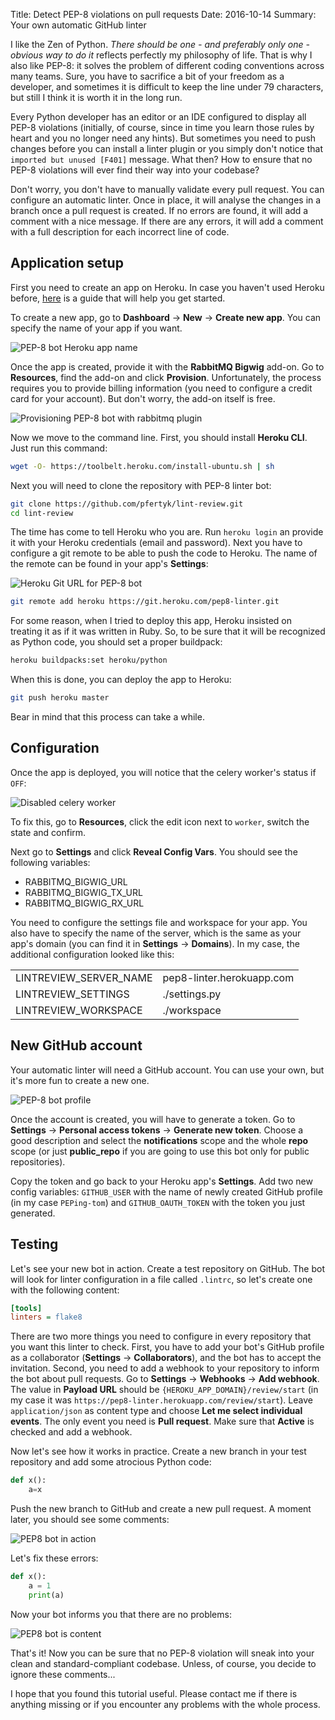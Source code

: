 Title: Detect PEP-8 violations on pull requests
Date: 2016-10-14
Summary: Your own automatic GitHub linter

I like the Zen of Python. *There should be one - and preferably only one - obvious way to do it* reflects perfectly my philosophy of life. That is why I also like PEP-8: it solves the problem of different coding conventions across many teams. Sure, you have to sacrifice a bit of your freedom as a developer, and sometimes it is difficult to keep the line under 79 characters, but still I think it is worth it in the long run.

Every Python developer has an editor or an IDE configured to display all PEP-8 violations
(initially, of course, since in time you learn those rules by heart and you no longer need any hints).
But sometimes you need to push changes before you can install a linter plugin
or you simply don't notice that `imported but unused [F401]` message.
What then? How to ensure that no PEP-8 violations will ever find their way into your codebase?

Don't worry, you don't have to manually validate every pull request.
You can configure an automatic linter. Once in place, it will analyse the changes
in a branch once a pull request is created. If no errors are found, it will
add a comment with a nice message. If there are any errors, it will add a comment with a
full description for each incorrect line of code.

## Application setup


First you need to create an app on Heroku. In case you haven't used Heroku before,
[here](<https://devcenter.heroku.com/articles/getting-started-with-python#introduction>)
is a guide that will help you get started.

To create a new app, go to **Dashboard** -> **New** -> **Create new app**.
You can specify the name of your app if you want.


![PEP-8 bot Heroku app name]({filename}/images/pep8-bot-heroku-app-name.png)

Once the app is created, provide it with the **RabbitMQ Bigwig** add-on.
Go to **Resources**, find the add-on and click **Provision**. Unfortunately,
the process requires you to provide billing information (you need to
configure a credit card for your account). But don't worry, the add-on itself is free.

![Provisioning PEP-8 bot with rabbitmq plugin]({filename}/images/pep8-bot-rabbitmq-provision.png)

Now we move to the command line. First, you should install **Heroku CLI**.
Just run this command:

```sh
wget -O- https://toolbelt.heroku.com/install-ubuntu.sh | sh
```

Next you will need to clone the repository with PEP-8 linter bot:

```sh
git clone https://github.com/pfertyk/lint-review.git
cd lint-review
```

The time has come to tell Heroku who you are. Run `heroku login` an provide
it with your Heroku credentials (email and password). Next you have to
configure a git remote to be able to push the code to Heroku.
The name of the remote can be found in your app's **Settings**:

![Heroku Git URL for PEP-8 bot]({filename}/images/pep8-bot-heroku-git-url.png)

```sh
git remote add heroku https://git.heroku.com/pep8-linter.git
```

For some reason, when I tried to deploy this app, Heroku insisted on
treating it as if it was written in Ruby. So, to be sure that it will be
recognized as Python code, you should set a proper buildpack:

```sh
heroku buildpacks:set heroku/python
```

When this is done, you can deploy the app to Heroku:

```sh
git push heroku master
```

Bear in mind that this process can take a while.

## Configuration

Once the app is deployed, you will notice that the celery worker's status if `OFF`:

![Disabled celery worker]({filename}/images/pep8-bot-disabled-celery-worker.png)

To fix this, go to **Resources**, click the edit icon next to `worker`,
switch the state and confirm.

Next go to **Settings** and click **Reveal Config Vars**.
You should see the following variables:

* RABBITMQ_BIGWIG_URL
* RABBITMQ_BIGWIG_TX_URL
* RABBITMQ_BIGWIG_RX_URL

You need to configure the settings file and workspace for your app.
You also have to specify the name of the server, which is the same as your
app's domain (you can find it in **Settings** -> **Domains**).
In my case, the additional configuration looked like this:

<table>
  <tbody>
    <tr>
      <td>LINTREVIEW_SERVER_NAME</td>
      <td>pep8-linter.herokuapp.com</td>
    </tr>
    <tr>
      <td>LINTREVIEW_SETTINGS</td>
      <td>./settings.py</td>
    </tr>
    <tr>
      <td>LINTREVIEW_WORKSPACE</td>
      <td>./workspace</td>
    </tr>
    </tbody>
</table>

## New GitHub account

Your automatic linter will need a GitHub account.
You can use your own, but it's more fun to create a new one.

![PEP-8 bot profile]({filename}/images/pep8-bot-github-profile.png)

Once the account is created, you will have to generate a token.
Go to **Settings** -> **Personal access tokens** -> **Generate new token**.
Choose a good description and select the **notifications** scope and the whole **repo** scope
(or just **public_repo** if you are going to use this bot only for public repositories).

Copy the token and go back to your Heroku app's **Settings**.
Add two new config variables: `GITHUB_USER` with the name of newly created GitHub
profile (in my case `PEPing-tom`) and `GITHUB_OAUTH_TOKEN`
with the token you just generated.

## Testing

Let's see your new bot in action. Create a test repository on GitHub.
The bot will look for linter configuration in a file called `.lintrc`,
so let's create one with the following content:

```ini
[tools]
linters = flake8
```

There are two more things you need to configure in every repository that you want
this linter to check. First, you have to add your bot's GitHub profile as a collaborator
(**Settings** -> **Collaborators**), and the bot has to accept the invitation.
Second, you need to add a webhook to your repository to inform the bot about pull requests.
Go to **Settings** -> **Webhooks** -> **Add webhook**.
The value in **Payload URL** should be `{HEROKU_APP_DOMAIN}/review/start`
(in my case it was `https://pep8-linter.herokuapp.com/review/start`).
Leave `application/json` as content type and choose **Let me select individual events**.
The only event you need is **Pull request**.
Make sure that **Active** is checked and add a webhook.

Now let's see how it works in practice. Create a new branch in your test repository
and add some atrocious Python code:

```python
def x():
    a=x
```

Push the new branch to GitHub and create a new pull request. A moment later, you should see some comments:

![PEP8 bot in action]({filename}/images/pep8-bot-github-error-comments.png)

Let's fix these errors:

```python
def x():
    a = 1
    print(a)
```

Now your bot informs you that there are no problems:

![PEP8 bot is content]({filename}/images/pep8-bot-github-nice-comment.png)

That's it! Now you can be sure that no PEP-8 violation will sneak into your clean and standard-compliant codebase. Unless, of course, you decide to ignore these comments...

I hope that you found this tutorial useful. Please contact me if there is anything missing or if you encounter any problems with the whole process.
